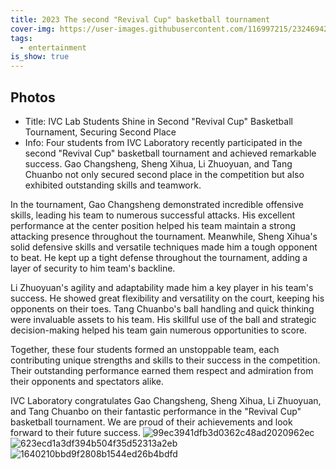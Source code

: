 ```yaml
---
title: 2023 The second "Revival Cup" basketball tournament
cover-img: https://user-images.githubusercontent.com/116997215/232469423-8c9ee4d8-3b16-4aa7-a7f3-f99a547ea3a3.jpg
tags:
  - entertainment
is_show: true
---
```


## Photos


- Title: IVC Lab Students Shine in Second "Revival Cup" Basketball Tournament, Securing Second Place
- Info: Four students from IVC Laboratory recently participated in the second "Revival Cup" basketball tournament and achieved remarkable success. Gao Changsheng, Sheng Xihua, Li Zhuoyuan, and Tang Chuanbo not only secured second place in the competition but also exhibited outstanding skills and teamwork.

In the tournament, Gao Changsheng demonstrated incredible offensive skills, leading his team to numerous successful attacks. His excellent performance at the center position helped his team maintain a strong attacking presence throughout the tournament. Meanwhile, Sheng Xihua's solid defensive skills and versatile techniques made him a tough opponent to beat. He kept up a tight defense throughout the tournament, adding a layer of security to him team's backline.

Li Zhuoyuan's agility and adaptability made him a key player in his team's success. He showed great flexibility and versatility on the court, keeping his opponents on their toes. Tang Chuanbo's ball handling and quick thinking were invaluable assets to his team. His skillful use of the ball and strategic decision-making helped his team gain numerous opportunities to score.

Together, these four students formed an unstoppable team, each contributing unique strengths and skills to their success in the competition. Their outstanding performance earned them respect and admiration from their opponents and spectators alike.

IVC Laboratory congratulates Gao Changsheng, Sheng Xihua, Li Zhuoyuan, and Tang Chuanbo on their fantastic performance in the "Revival Cup" basketball tournament. We are proud of their achievements and look forward to their future success.
![99ec3941dfb3d0362c48ad2020962ec](https://user-images.githubusercontent.com/116997215/232469404-ebf16179-51d9-4372-b8e8-fea3ceac2645.jpg)
![623ecd1a3df394b504f35d52313a2eb](https://user-images.githubusercontent.com/116997215/232469412-d3697509-13fe-4bfa-a32e-d30a42385bb4.jpg)
![1640210bbd9f2808b1544ed26b4bdfd](https://user-images.githubusercontent.com/116997215/232469418-aa0782ae-969f-4ac7-9c27-f6e42b50033d.jpg)
